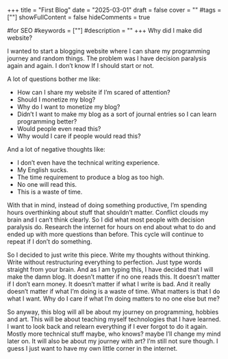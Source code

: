 +++
title = "First Blog"
date = "2025-03-01"
draft = false
cover = ""
#tags = [""]
showFullContent = false
hideComments = true

#for SEO
#keywords = [""]
#description = ""
+++
Why did I make did website?
<!--more-->

I wanted to start a blogging website where I can share my programming journey and random things.
The problem was I have decision paralysis again and again.
I don’t know If I should start or not.

A lot of questions bother me like:
- How can I share my website if I’m scared of attention?
- Should I monetize my blog?
- Why do I want to monetize my blog?
- Didn’t I want to make my blog as a sort of journal entries so I can learn programming better?
- Would people even read this?
- Why would I care if people would read this? 

And a lot of negative thoughts like:
- I don’t even have the technical writing experience.
- My English sucks.
- The time requirement to produce a blog as too high.
- No one will read this.
- This is a waste of time.

With that in mind, instead of doing something productive, I’m spending hours overthinking about stuff that shouldn’t matter.
Conflict clouds my brain and I can’t think clearly. So I did what most people with decision paralysis do.
Research the internet for hours on end about what to do and ended up with more questions than before.
This cycle will continue to repeat if I don’t do something.

So I decided to just write this piece. Write my thoughts without thinking.
Write without restructuring everything to perfection.
Just type words straight from your brain.
And as I am typing this, I have decided that I will make the damn blog.
It doesn’t matter if no one reads this.
It doesn’t matter if I don’t earn money.
It doesn’t matter if what I write is bad.
And it really doesn’t matter if what I’m doing is a waste of time.
What matters is that I do what I want.
Why do I care if what I’m doing matters to no one else but me?

So anyway, this blog will all be about my journey on programming, hobbies and art.
This will be about teaching myself technologies that I have learned.
I want to look back and relearn everything if I ever forgot to do it again.
Mostly more technical stuff maybe, who knows? maybe I’ll change my mind later on.
It will also be about my journey with art?
I’m still not sure though.
I guess I just want to have my own little corner in the internet.

